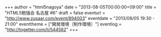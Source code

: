 +++
author = "html5nagoya"
date = "2013-08-05T00:00:00+09:00"
title = "HTML5勉強会 名古屋 #6"
draft = false
eventurl = "http://www.zusaar.com/event/894003"
eventdate = "2013/08/05 19:30 - 21:00"
eventtheme = ["開発環境（制作環境）"]
eventlog = "http://togetter.com/li/544582"
+++
